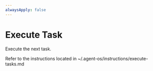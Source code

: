 ```yaml
---
alwaysApply: false
---
```


# Execute Task

Execute the next task.

Refer to the instructions located in ~/.agent-os/instructions/execute-tasks.md

